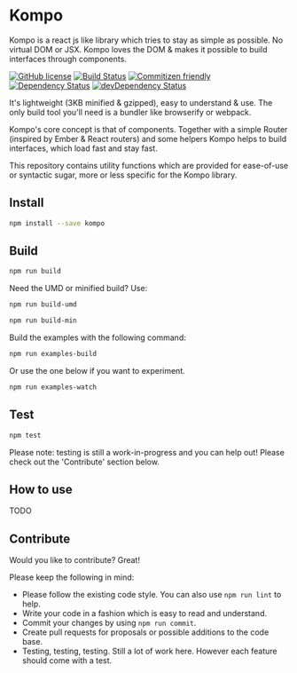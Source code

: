 # Kompo

Kompo is a react js like library which tries to stay as simple as possible. No virtual DOM or JSX. 
Kompo loves the DOM & makes it possible to build interfaces through components.

[![GitHub license](https://img.shields.io/badge/license-MIT-blue.svg?style=flat-square)](https://raw.githubusercontent.com/rubenhazelaar/kompo-util/master/LICENSE)
[![Build Status](https://travis-ci.org/rubenhazelaar/kompo.svg?branch=master)](https://travis-ci.org/rubenhazelaar/kompo-util)
[![Commitizen friendly](https://img.shields.io/badge/commitizen-friendly-brightgreen.svg?style=flat-square)](http://commitizen.github.io/cz-cli/)
[![Dependency Status](https://david-dm.org/rubenhazelaar/kompo.svg?style=flat-square)](https://david-dm.org/rubenhazelaar/kompo-util)
[![devDependency Status](https://david-dm.org/rubenhazelaar/kompo-util/dev-status.svg?style=flat-square)](https://david-dm.org/rubenhazelaar/kompo-util#info=devDependencies)

It's lightweight (3KB minified & gzipped), easy to understand & use. The only build tool you'll need is a bundler 
like browserify or webpack.
 
Kompo's core concept is that of components. Together with a simple Router (inspired by Ember & React routers)
 and some helpers Kompo helps to build interfaces, which load fast and stay fast.
 
This repository contains utility functions which are provided for ease-of-use or syntactic sugar, more or less specific for the Kompo library.
 
## Install

```bash
npm install --save kompo
```

## Build

```bash
npm run build
```

Need the UMD or minified build? Use:

```bash
npm run build-umd
```

```bash 
npm run build-min
```

Build the examples with the following command:

```bash
npm run examples-build

```
Or use the one below if you want to experiment.

```bash
npm run examples-watch
```

## Test

```bash
npm test
```

Please note: testing is still a work-in-progress and you can help out! Please check out the 'Contribute' section below.

## How to use

TODO

## Contribute

Would you like to contribute? Great!

Please keep the following in mind:

* Please follow the existing code style.  You can also use `npm run lint` to help.
* Write your code in a fashion which is easy to read and understand.
* Commit your changes by using `npm run commit`.
* Create pull requests for proposals or possible additions to the code base.
* Testing, testing, testing. Still a lot of work here. However each feature should come with a test.